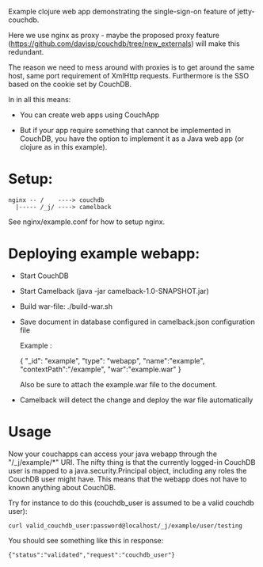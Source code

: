 Example clojure web app demonstrating the single-sign-on feature of
jetty-couchdb.

Here we use nginx as proxy - maybe the proposed proxy
feature (https://github.com/davisp/couchdb/tree/new_externals) will
make this redundant.

The reason we need to mess around with proxies is to get around the
same host, same port requirement of XmlHttp requests. Furthermore is
the SSO based on the cookie set by CouchDB.


In in all this means:

 - You can create web apps using CouchApp

 - But if your app require something that cannot be implemented in CouchDB,
  you have the option to implement it as a Java web app (or clojure as in
  this example).



Setup:
======

    nginx -- /    ----> couchdb
      |----- /_j/ ----> camelback

See nginx/example.conf for how to setup nginx.


Deploying example webapp:
=========================
 - Start CouchDB

 - Start Camelback (java -jar camelback-1.0-SNAPSHOT.jar)

 - Build war-file:
   ./build-war.sh

 - Save document in database configured in camelback.json configuration file

   Example :

   { "_id": "example",
     "type": "webapp",
     "name":"example",
     "contextPath":"/example",
     "war":"example.war"
   }

   Also be sure to attach the example.war file to the document.

 - Camelback will detect the change and deploy the war file automatically


Usage 
===== 

Now your couchapps can access your java webapp through the
"/_j/example/*" URI. The nifty thing is that the currently logged-in
CouchDB user is mapped to a java.security.Principal object, including
any roles the CouchDB user might have. This means that the webapp does
not have to known anything about CouchDB.

Try for instance to do this (couchdb_user is assumed to be a valid couchdb user):

    curl valid_couchdb_user:password@localhost/_j/example/user/testing

You should see something like this in response:

    {"status":"validated","request":"couchdb_user"}
